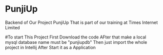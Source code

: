 # PunjiUp
Backend of Our Project PunjiUp That is part of our training at Times Internet Limited

#To start This Project 
First Download the code 
AFter that make a local mysql database name must be "punjiupdb"
Then just import the whole project in Intellij
After Start it as a Application
